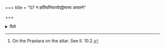 +++
title = "07 न हवींष्यभिघारयेद्द्वेष्यस्य आयतने"

+++

<details><summary>थिते</summary>

7. In the case of a (sacrificer) whom he hates, he should not pour ghee on the oblation(-materials). He then keeps the two ladles (viz. Juhû and Upabhr̥t) on their place[^1].  

[^1]: On the Prastara on the altar. See II. 10.2.
</details>
